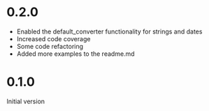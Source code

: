 # 0.2.0
- Enabled the default_converter functionality for strings and dates
- Increased code coverage
- Some code refactoring
- Added more examples to the readme.md

# 0.1.0
Initial version